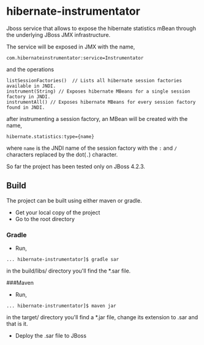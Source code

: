 # hibernate-instrumentator
Jboss service that allows to expose the hibernate statistics mBean through the underlying JBoss JMX infrastructure.

The service will be exposed in JMX with the name,
```
com.hibernateinstrumentator:service=Instrumentator
```
and the operations
```
listSessionFactories()  // Lists all hibernate session factories available in JNDI.
instrument(String) // Exposes hibernate MBeans for a single session factory in JNDI.
instrumentAll()	// Exposes hibernate MBeans for every session factory found in JNDI.
```

after instrumenting a session factory, an MBean will be created with the name, 
```
hibernate.statistics:type={name}
```

where `name` is the JNDI name of the session factory with the `:` and `/` characters replaced by the dot(`.`) character.  

So far the project has been tested only on JBoss 4.2.3.

## Build
The project can be built using either maven or gradle. 

- Get your local copy of the project 
- Go to the root directory

### Gradle
- Run,
```
... hibernate-instrumentator]$ gradle sar
```
in the build/libs/ directory you'll find the *.sar file.

###Maven
- Run,
```
... hibernate-instrumentator]$ maven jar
```
in the target/ directory you'll find a *.jar file, change its extension to .sar and that is it.

- Deploy the .sar file to JBoss
